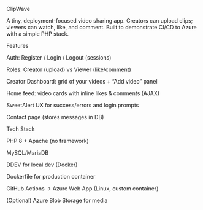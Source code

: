 ClipWave

A tiny, deployment-focused video sharing app. Creators can upload clips; viewers can watch, like, and comment. Built to demonstrate CI/CD to Azure with a simple PHP stack.

Features

Auth: Register / Login / Logout (sessions)

Roles: Creator (upload) vs Viewer (like/comment)

Creator Dashboard: grid of your videos + “Add video” panel

Home feed: video cards with inline likes & comments (AJAX)

SweetAlert UX for success/errors and login prompts

Contact page (stores messages in DB)

Tech Stack

PHP 8 + Apache (no framework)

MySQL/MariaDB

DDEV for local dev (Docker)

Dockerfile for production container

GitHub Actions → Azure Web App (Linux, custom container)

(Optional) Azure Blob Storage for media

